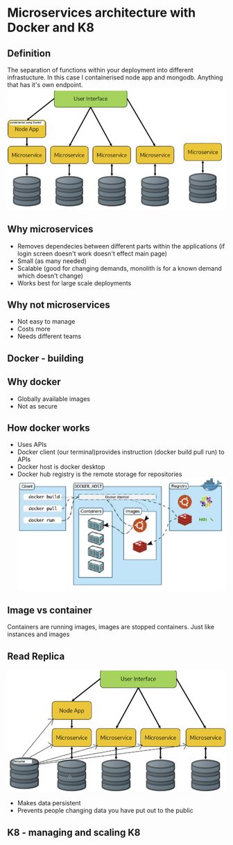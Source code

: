 # Microservices architecture with Docker and K8
## Definition
The separation of functions within your deployment into different infrastucture. In this case I containerised node app and mongodb. Anything that has it's own endpoint.<br>
![alt text](images/microservice_breakdown.png)
## Why microservices
- Removes dependecies between different parts within the applications (if login screen doesn't work doesn't effect main page)
- Small (as many needed) 
- Scalable (good for changing demands, monolith is for a known demand which doesn't change)
- Works best for large scale deployments
## Why not microservices
- Not easy to manage
- Costs more
- Needs different teams
## Docker - building
## Why docker
- Globally available images
- Not as secure
## How docker works
- Uses APIs
- Docker client (our terminal)provides instruction (docker build pull run) to APIs
- Docker host is docker desktop
- Docker hub registry is the remote storage for repositories<br>
![alt text](images/how_docker_works.png)
## Image vs container
Containers are running images, images are stopped containers. Just like instances and images
## Read Replica
![alt text](images/read_replica.png)
- Makes data persistent
- Prevents people changing data you have put out to the public
## K8 - managing and scaling K8